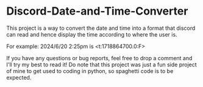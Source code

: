 # Discord-Date-and-Time-Converter
This project is a way to convert the date and time into a format that discord can read and hence display the time according to where the user is.

For example:
2024/6/20 2:25pm is <t:1718864700.0:F>

If you have any questions or bug reports, feel free to drop a comment and I'll try my best to read it!
Do note that this project was just a fun side project of mine to get used to coding in python, so spaghetti code is to be expected.
